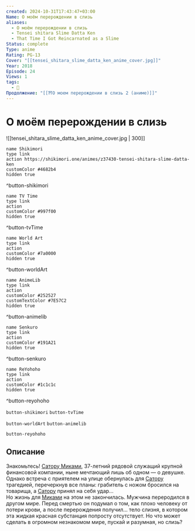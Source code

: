 ```yaml
---
created: 2024-10-31T17:43:47+03:00
Name: О моём перерождении в слизь
aliases:
  - О моём перерождении в слизь
  - Tensei shitara Slime Datta Ken
  - That Time I Got Reincarnated as a Slime
Status: complete
Type: anime
Rating: PG-13
Cover: "[[tensei_shitara_slime_datta_ken_anime_cover.jpg]]"
Year: 2018
Episode: 24
Views: 1
tags:
  - 🔞
Продолжение: "[[⛩️О моем перерождении в слизь 2 (аниме)]]"
---
```


# О моём перерождении в слизь

![[tensei_shitara_slime_datta_ken_anime_cover.jpg | 300]]

```button
name Shikimori
type link
action https://shikimori.one/animes/z37430-tensei-shitara-slime-datta-ken
customColor #4682b4
hidden true
```
^button-shikimori

```button
name TV Time
type link
action 
customColor #997f00
hidden true
```
^button-tvTime

```button
name World Art
type link
action 
customColor #7a0000
hidden true
```
^button-worldArt

```button
name AnimeLib
type link
action 
customColor #252527
customTextColor #7E57C2
hidden true
```
^button-animelib

```button
name Senkuro
type link
action 
customColor #191A21
hidden true
```
^button-senkuro

```button
name ReYohoho
type link
action 
customColor #1c1c1c
hidden true
```
^button-reyohoho



`button-shikimori` `button-tvTime`

`button-worldArt` `button-animelib`

`button-reyohoho`

## Описание

Знакомьтесь! [Сатору Миками](https://shikimori.one/characters/165016-satoru-mikami), 37-летний рядовой служащий крупной финансовой компании, ныне мечтающий лишь об одном — о девушке. Однако встреча с приятелем на улице обернулась для [Сатору](https://shikimori.one/characters/165016-satoru-mikami) трагедией, перечеркнув все планы: грабитель с ножом бросился на товарища, а [Сатору](https://shikimori.one/characters/165016-satoru-mikami) принял на себя удар...  
Но жизнь для [Миками](https://shikimori.one/characters/165016-satoru-mikami) на этом не закончилась. Мужчина переродился в другом мире. Перед смертью он подумал о том, как плохо человеку от потери крови, а после перерождения получил... тело слизня, в котором эта жидкая красная субстанция попросту отсутствует. Но что может сделать в огромном незнакомом мире, пускай и разумная, но слизь?

